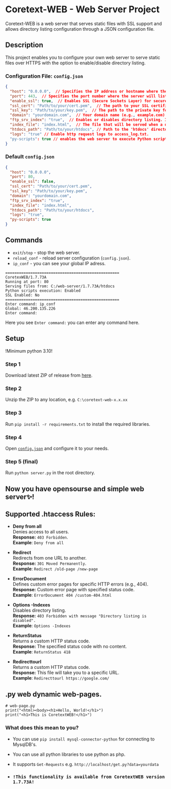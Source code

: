 # Coretext-WEB - Web Server Project

Coretext-WEB is a web server that serves static files with SSL support and allows directory listing configuration through a JSON configuration file.

## Description

This project enables you to configure your own web server to serve static files over HTTPS with the option to enable/disable directory listing.


### Configuration File: `config.json`

```json
{
  "host": "0.0.0.0",  // Specifies the IP address or hostname where the server will listen for incoming requests.
  "port": 443,  // Specifies the port number where the server will listen for incoming connections.
  "enable_ssl": true,  // Enables SSL (Secure Sockets Layer) for secure communication over HTTPS.
  "ssl_cert": "Path/to/your/cert.pem",  // The path to your SSL certificate file (in .pem format).
  "ssl_key": "Path/to/your/key.pem",  // The path to the private key for your SSL certificate.
  "domain": "yourdomain.com",  // Your domain name (e.g., example.com) for the server.
  "ftp_srv_index": "true",  // Enables or disables directory listing. If "true", directories will be listed.
  "index_file": "index.html",  // The file that will be served when a directory is requested (e.g., index.html).
  "htdocs_path": "Path/to/your/htdocs", // Path to the 'htdocs' directory with your HTML files.
  "logs": "true" // Enable http request logs to access_log.txt.
  "py-scripts": true // enables the web server to execute Python scripts as dynamic web pages.
}
```
### Default `config.json`

```json
{
  "host": "0.0.0.0",
  "port": 80,
  "enable_ssl": false,
  "ssl_cert": "Path/to/your/cert.pem",
  "ssl_key": "Path/to/your/key.pem",
  "domain": "yourdomain.com",
  "ftp_srv_index": "true",
  "index_file": "index.html",
  "htdocs_path": "Path/to/your/htdocs",
  "logs": "true",
  "py-scripts": true
}
```

## Commands

- `exit`/`stop` - stop the web server.
- `reload_conf` - reload server configuration (`config.json`).
- `ip_conf` - you can see your global IP adress.

```
==================================================
CoretexWEB/1.7.73A
Running at port: 80
Serving files from: C:/web-server/1.7.73A/htdocs
Python scripts execution: Enabled
SSL Enabled: No
==================================================
Enter command: ip_conf
Global: 46.200.135.226
Enter command:
```
Here you see `Enter command:` you can enter any command here.

## Setup
!Minimum python 3.10!
### Step 1

Download latest ZIP of release from [here](https://github.com/ATRCORE-UA/coretext-web/releases/latest).

### Step 2

Unzip the ZIP to any location, e.g. `C:\coretext-web-x.x.xx`

### Step 3

Run `pip install -r requirements.txt` to install the required libraries.

### Step 4

Open [`config.json`](https://github.com/ATRCORE-UA/coretext-web/?tab=readme-ov-file#configuration-file-configjson) and configure it to your needs.

### Step 5 (final)

Run `python server.py` in the root directory.

## Now you have opensourse and simple web server✨!



## Supported .htaccess Rules:

- **Deny from all**  
  Denies access to all users.  
  **Response:** `403 Forbidden`.  
  **Example**:
`Deny from all`

- **Redirect**  
Redirects from one URL to another.  
**Response:** `301 Moved Permanently`.  
**Example**:
`Redirect /old-page /new-page`

- **ErrorDocument**  
Defines custom error pages for specific HTTP errors (e.g., 404).  
**Response:** Custom error page with specified status code.  
**Example**:
`ErrorDocument 404 /custom-404.html`

- **Options -Indexes**  
Disables directory listing.  
**Response:** `403 Forbidden with message "Directory listing is disabled".`  
**Example**:
`Options -Indexes`

- **ReturnStatus**  
Returns a custom HTTP status code.  
**Response:** The specified status code with no content.  
**Example**:
`ReturnStatus 418`

- **Redirecttourl**  
Returns a custom HTTP status code.  
**Response:** This file will take you to a specific URL.  
**Example**:
`Redirecttourl https://google.com/`

## .py web dynamic web-pages.

```
# web-page.py
print("<html><body><h1>Hello, World!</h1>")
print("<h1>This is CoretextWEB!</h1>")
```
### What does this mean to you?

- You can use `pip install mysql-connector-python` for connecting to MysqlDB's.
- You can use all python libraries to use python as php.
- It supports `Get-Requests` e.g. `http://localhost/get.py?data=yourdata`

- ### `!This functionality is available from CoretextWEB version 1.7.73A!`
